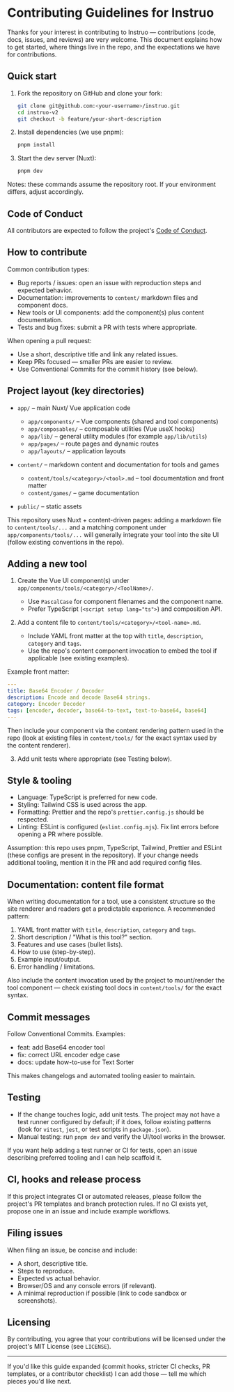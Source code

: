 # Contributing Guidelines for Instruo

Thanks for your interest in contributing to Instruo — contributions (code, docs, issues, and reviews) are very welcome. This document explains how to get started, where things live in the repo, and the expectations we have for contributions.

## Quick start

1. Fork the repository on GitHub and clone your fork:

   ```bash
   git clone git@github.com:<your-username>/instruo.git
   cd instruo-v2
   git checkout -b feature/your-short-description
   ```

2. Install dependencies (we use pnpm):

   ```bash
   pnpm install
   ```

3. Start the dev server (Nuxt):

   ```bash
   pnpm dev
   ```

Notes: these commands assume the repository root. If your environment differs, adjust accordingly.

## Code of Conduct

All contributors are expected to follow the project's [Code of Conduct](./CODE_OF_CONDUCT.md).

## How to contribute

Common contribution types:

- Bug reports / issues: open an issue with reproduction steps and expected behavior.
- Documentation: improvements to `content/` markdown files and component docs.
- New tools or UI components: add the component(s) plus content documentation.
- Tests and bug fixes: submit a PR with tests where appropriate.

When opening a pull request:

- Use a short, descriptive title and link any related issues.
- Keep PRs focused — smaller PRs are easier to review.
- Use Conventional Commits for the commit history (see below).

## Project layout (key directories)

- `app/` – main Nuxt/ Vue application code
  - `app/components/` – Vue components (shared and tool components)
  - `app/composables/` – composable utilities (Vue useX hooks)
  - `app/lib/` – general utility modules (for example `app/lib/utils`)
  - `app/pages/` – route pages and dynamic routes
  - `app/layouts/` – application layouts

- `content/` – markdown content and documentation for tools and games
  - `content/tools/<category>/<tool>.md` – tool documentation and front matter
  - `content/games/` – game documentation

- `public/` – static assets

This repository uses Nuxt + content-driven pages: adding a markdown file to `content/tools/...` and a matching component under `app/components/tools/...` will generally integrate your tool into the site UI (follow existing conventions in the repo).

## Adding a new tool

1. Create the Vue UI component(s) under `app/components/tools/<category>/<ToolName>/`.
   - Use `PascalCase` for component filenames and the component name.
   - Prefer TypeScript (`<script setup lang="ts">`) and composition API.

2. Add a content file to `content/tools/<category>/<tool-name>.md`.
   - Include YAML front matter at the top with `title`, `description`, `category` and `tags`.
   - Use the repo's content component invocation to embed the tool if applicable (see existing examples).

Example front matter:

```yaml
---
title: Base64 Encoder / Decoder
description: Encode and decode Base64 strings.
category: Encoder Decoder
tags: [encoder, decoder, base64-to-text, text-to-base64, base64]
---
```

Then include your component via the content rendering pattern used in the repo (look at existing files in `content/tools/` for the exact syntax used by the content renderer).

3. Add unit tests where appropriate (see Testing below).

## Style & tooling

- Language: TypeScript is preferred for new code.
- Styling: Tailwind CSS is used across the app.
- Formatting: Prettier and the repo's `prettier.config.js` should be respected.
- Linting: ESLint is configured (`eslint.config.mjs`). Fix lint errors before opening a PR where possible.

Assumption: this repo uses pnpm, TypeScript, Tailwind, Prettier and ESLint (these configs are present in the repository). If your change needs additional tooling, mention it in the PR and add required config files.

## Documentation: content file format

When writing documentation for a tool, use a consistent structure so the site renderer and readers get a predictable experience. A recommended pattern:

1. YAML front matter with `title`, `description`, `category` and `tags`.
2. Short description / "What is this tool?" section.
3. Features and use cases (bullet lists).
4. How to use (step-by-step).
5. Example input/output.
6. Error handling / limitations.

Also include the content invocation used by the project to mount/render the tool component — check existing tool docs in `content/tools/` for the exact syntax.

## Commit messages

Follow Conventional Commits. Examples:

- feat: add Base64 encoder tool
- fix: correct URL encoder edge case
- docs: update how-to-use for Text Sorter

This makes changelogs and automated tooling easier to maintain.

## Testing

- If the change touches logic, add unit tests. The project may not have a test runner configured by default; if it does, follow existing patterns (look for `vitest`, `jest`, or test scripts in `package.json`).
- Manual testing: run `pnpm dev` and verify the UI/tool works in the browser.

If you want help adding a test runner or CI for tests, open an issue describing preferred tooling and I can help scaffold it.

## CI, hooks and release process

If this project integrates CI or automated releases, please follow the project's PR templates and branch protection rules. If no CI exists yet, propose one in an issue and include example workflows.

## Filing issues

When filing an issue, be concise and include:

- A short, descriptive title.
- Steps to reproduce.
- Expected vs actual behavior.
- Browser/OS and any console errors (if relevant).
- A minimal reproduction if possible (link to code sandbox or screenshots).

## Licensing

By contributing, you agree that your contributions will be licensed under the project's MIT License (see `LICENSE`).

---

If you'd like this guide expanded (commit hooks, stricter CI checks, PR templates, or a contributor checklist) I can add those — tell me which pieces you'd like next.
